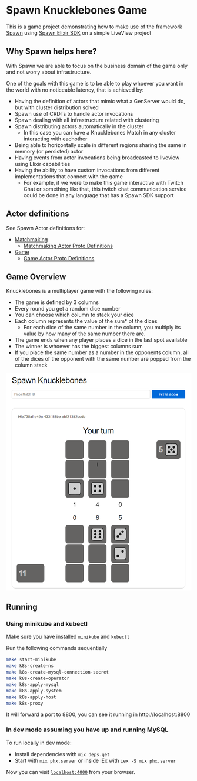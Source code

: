 # Spawn Knucklebones Game

This is a game project demonstrating how to make use of the framework [Spawn](https://github.com/eigr/spawn) using [Spawn Elixir SDK](https://github.com/eigr/spawn/tree/main/spawn_sdk/spawn_sdk) on a simple LiveView project

## Why Spawn helps here?

With Spawn we are able to focus on the business domain of the game only and not worry about infrastructure.

One of the goals with this game is to be able to play whoever you want in the world with no noticeable latency, that is achieved by:
  - Having the definition of actors that mimic what a GenServer would do, but with cluster distribution solved
  - Spawn use of CRDTs to handle actor invocations
  - Spawn dealing with all infrastructure related with clustering
  - Spawn distributing actors automatically in the cluster
    - In this case you can have a Knucklebones Match in any cluster interacting with eachother
  - Being able to horizontally scale in different regions sharing the same in memory (or persisted) actor
  - Having events from actor invocations being broadcasted to liveview using Elixir capabilities
  - Having the ability to have custom invocations from different implementations that connect with the game
    - For example, if we were to make this game interactive with Twitch Chat or something like that, this twitch chat communication service could be done in any language that has a Spawn SDK support

## Actor definitions

See Spawn Actor definitions for:

  - [Matchmaking](./lib/dice/matchmaking/matchmaking_actor.ex)
    - [Matchmaking Actor Proto Definitions](./priv/protos/matchmaking.proto)
  - [Game](./lib/dice/game/match_actor.ex)
    - [Game Actor Proto Definitions](./priv/protos/game/match.proto)

## Game Overview

Knucklebones is a multiplayer game with the following rules:

- The game is defined by 3 columns
- Every round you get a random dice number
- You can choose which column to stack your dice
- Each column represents the value of the sum* of the dices
  - For each dice of the same number in the column, you multiply its value by how many of the same number there are.
- The game ends when any player places a dice in the last spot available
- The winner is whoever has the biggest columns sum
- If you place the same number as a number in the opponents column, all of the dices of the opponent with the same number are popped from the column stack

![Game Example](./example/running.png)

## Running

### Using minikube and kubectl

Make sure you have installed `minikube` and `kubectl`

Run the following commands sequentially

```BASH
make start-minikube
make k8s-create-ns
make k8s-create-mysql-connection-secret
make k8s-create-operator
make k8s-apply-mysql
make k8s-apply-system 
make k8s-apply-host
make k8s-proxy
```

It will forward a port to 8800, you can see it running in http://localhost:8800

### In dev mode assuming you have up and running MySQL

To run locally in dev mode:

  * Install dependencies with `mix deps.get`
  * Start with `mix phx.server` or inside IEx with `iex -S mix phx.server`

Now you can visit [`localhost:4000`](http://localhost:4000) from your browser.
